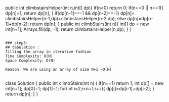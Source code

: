 public int climbstairsHelper(int n,int[] dp){
if(n<0) return 0;
if(n==0 || n==1){
dp[n]=1;
return dp[n];
}
if(dp[n-1]==-1 && dp[n-2]==-1)
dp[n]= climbstairsHelper(n-1,dp)+climbstairsHelper(n-2,dp);
else
dp[n]=dp[n-1]+dp[n-2];
return dp[n];
}
public int climbStairs(int n){
int[] dp = new int[n+1];
Arrays.fill(dp, -1);
return climbstairsHelper(n,dp);
}
}
```
​
### step3:
## tabulation :
filling the array in iterative fashion
Time Complexity: O(N)
Space Complexity: O(N)
​
Reason: We are using an array of size N+1 ~O(N)
​
```
class Solution {
public int climbStairs(int n) {
if(n==1) return 1;
int dp[] = new int[n+1];
dp[0]=1;
dp[1]=1;
for(int i=2;i<n+1;i++){
dp[i]=dp[i-1]+dp[i-2];
}
return dp[n];
}
}
```